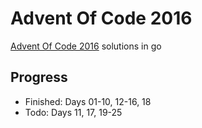 # Advent Of Code 2016

[Advent Of Code 2016](https://adventofcode.com/2016) solutions in go

## Progress

- Finished: Days 01-10, 12-16, 18
- Todo: Days 11, 17, 19-25
